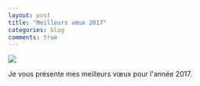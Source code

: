 ```yaml
---
layout: post
title: "Meilleurs vœux 2017"
categories: blog
comments: true
---
```


![](https://github.com/homeostasie/bouquins/raw/master/_pics/blog/2017/new-year.gif)

Je vous présente mes meilleurs vœux pour l'année 2017. 